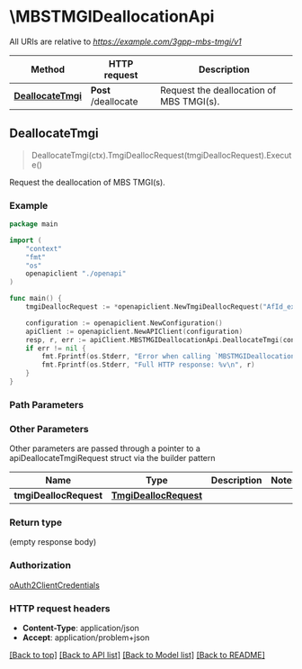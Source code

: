 # \MBSTMGIDeallocationApi

All URIs are relative to *https://example.com/3gpp-mbs-tmgi/v1*

Method | HTTP request | Description
------------- | ------------- | -------------
[**DeallocateTmgi**](MBSTMGIDeallocationApi.md#DeallocateTmgi) | **Post** /deallocate | Request the deallocation of MBS TMGI(s).



## DeallocateTmgi

> DeallocateTmgi(ctx).TmgiDeallocRequest(tmgiDeallocRequest).Execute()

Request the deallocation of MBS TMGI(s).

### Example

```go
package main

import (
    "context"
    "fmt"
    "os"
    openapiclient "./openapi"
)

func main() {
    tmgiDeallocRequest := *openapiclient.NewTmgiDeallocRequest("AfId_example", []openapiclient.Tmgi{*openapiclient.NewTmgi("MbsServiceId_example", *openapiclient.NewPlmnId("Mcc_example", "Mnc_example"))}) // TmgiDeallocRequest | 

    configuration := openapiclient.NewConfiguration()
    apiClient := openapiclient.NewAPIClient(configuration)
    resp, r, err := apiClient.MBSTMGIDeallocationApi.DeallocateTmgi(context.Background()).TmgiDeallocRequest(tmgiDeallocRequest).Execute()
    if err != nil {
        fmt.Fprintf(os.Stderr, "Error when calling `MBSTMGIDeallocationApi.DeallocateTmgi``: %v\n", err)
        fmt.Fprintf(os.Stderr, "Full HTTP response: %v\n", r)
    }
}
```

### Path Parameters



### Other Parameters

Other parameters are passed through a pointer to a apiDeallocateTmgiRequest struct via the builder pattern


Name | Type | Description  | Notes
------------- | ------------- | ------------- | -------------
 **tmgiDeallocRequest** | [**TmgiDeallocRequest**](TmgiDeallocRequest.md) |  | 

### Return type

 (empty response body)

### Authorization

[oAuth2ClientCredentials](../README.md#oAuth2ClientCredentials)

### HTTP request headers

- **Content-Type**: application/json
- **Accept**: application/problem+json

[[Back to top]](#) [[Back to API list]](../README.md#documentation-for-api-endpoints)
[[Back to Model list]](../README.md#documentation-for-models)
[[Back to README]](../README.md)

